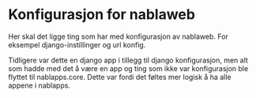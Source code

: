 # Konfigurasjon for nablaweb

Her skal det ligge ting som har med konfigurasjon av nablaweb.
For eksempel django-instillinger og url konfig.

Tidligere var dette en django app i tillegg til django konfigurasjon, men alt som hadde med det å
være en app og ting som ikke var konfigurasjon ble flyttet til nablapps.core.
Dette var fordi det føltes mer logisk å ha alle appene i nablapps.
